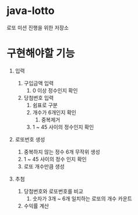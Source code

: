 # java-lotto
로또 미션 진행을 위한 저장소

# 구현해야할 기능
1. 입력
    1. 구입금액 입력
        1. 0 이상 정수인지 확인
    2. 당첨번호 입력
        1. 쉼표로 구분
        2. 개수가 6개인지 확인
            1. 중복제거
        3. 1 ~ 45 사이의 정수인지 확인

2. 로또번호 생성
    1. 중복하지 않는 정수 6개 무작위 생성
    2. 1 ~ 45 사이의 정수 인지 확인
    3. 로또 개수만큼 생성

3. 추첨
    1. 당첨번호와 로또번호를 비교
        1. 숫자가 3개 ~ 6개 일치하는 로또의 개수 카운트
    2. 수익률 계산